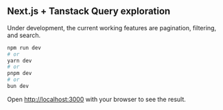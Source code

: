## Next.js + Tanstack Query exploration

Under development, the current working features are pagination, filtering, and search.

```bash
npm run dev
# or
yarn dev
# or
pnpm dev
# or
bun dev
```

Open [http://localhost:3000](http://localhost:3000) with your browser to see the result.
